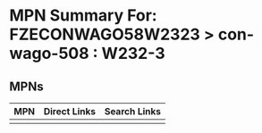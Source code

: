 



# MPN Summary For: FZECONWAGO58W2323 > con-wago-508 : W232-3

## MPNs
  

|MPN|Direct Links|Search Links|
| :--- | :--- | :--- |
||||
